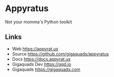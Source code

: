 # Appyratus
Not your momma's Python toolkit

## Links 
- Web https://appyrat.us
- Source https://github.com/gigaquads/appyratus
- Docs https://docs.appyrat.us
- Gigaquads Dev https://gqd.io
- Gigaquads https://gigaquads.com

